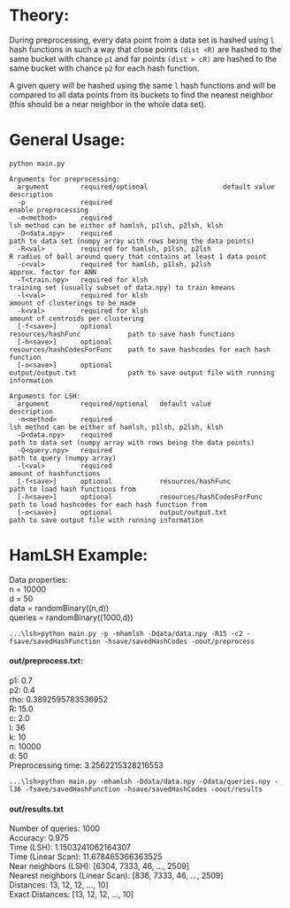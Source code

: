 # Theory:
During preprocessing, every data point from a data set is hashed using `l` hash functions in such a way that close points `(dist <R)` are hashed to the same bucket with chance `p1` and far points `(dist > cR)` are hashed to the same bucket with chance `p2` for each hash function.  
  
A given query will be hashed using the same `l` hash functions and will be compared to all data points from its buckets to find the nearest neighbor (this should be a near neighbor in the whole data set).

# General Usage:
`python main.py`  
```
Arguments for preprocessing:
  argument        required/optional                   default value                 description    
  -p              required                                                          enable preprocessing
  -m<method>      required                                                          lsh method can be either of hamlsh, p1lsh, p2lsh, klsh
  -D<data.npy>    required                                                          path to data set (numpy array with rows being the data points)
  -R<val>         required for hamlsh, p1lsh, p2lsh                                 R radius of ball around query that contains at least 1 data point
  -c<val>         required for hamlsh, p1lsh, p2lsh                                 approx. factor for ANN
  -T<train.npy>   required for klsh                                                 training set (usually subset of data.npy) to train kmeans
  -l<val>         required for klsh                                                 amount of clusterings to be made
  -k<val>         required for klsh                                                 amount of centroids per clustering
  [-f<save>]      optional                            resources/hashFunc            path to save hash functions
  [-h<save>]      optional                            resources/hashCodesForFunc    path to save hashcodes for each hash function
  [-o<save>]      optional                            output/output.txt             path to save output file with running information
```
```
Arguments for LSH:
  argument        required/optional   default value                 description
  -m<method>      required                                          lsh method can be either of hamlsh, p1lsh, p2lsh, klsh
  -D<data.npy>    required                                          path to data set (numpy array with rows being the data points)
  -Q<query.npy>   required                                          path to query (numpy array)
  -l<val>         required                                          amount of hashfunctions
  [-f<save>]      optional            resources/hashFunc            path to load hash functions from
  [-h<save>]      optional            resources/hashCodesForFunc    path to load hashcodes for each hash function from
  [-o<save>]      optional            output/output.txt             path to save output file with running information
```

# HamLSH Example: 

Data properties:  
n = 10000  
d = 50  
data = randomBinary((n,d))  
queries = randomBinary((1000,d))  

`...\lsh>python main.py -p -mhamlsh -Ddata/data.npy -R15 -c2 -fsave/savedHashFunction -hsave/savedHashCodes -oout/preprocess`  
#### out/preprocess.txt:
p1: 0.7  
p2: 0.4  
rho: 0.3892595783536952  
R: 15.0  
c: 2.0  
l: 36  
k: 10  
n: 10000  
d: 50  
Preprocessing time: 3.2562215328216553  

`...\lsh>python main.py -mhamlsh -Ddata/data.npy -Qdata/queries.npy -l36 -fsave/savedHashFunction -hsave/savedHashCodes -oout/results`  
#### out/results.txt
Number of queries: 1000  
Accuracy: 0.975  
Time (LSH): 1.1503241062164307  
Time (Linear Scan): 11.678465366363525  
Near neighbors (LSH): [6304, 7333, 46, ..., 2509]  
Nearest neighbors (Linear Scan): [836, 7333, 46, ..., 2509]  
Distances:   13, 12, 12, ..., 10]  
Exact Distances: [13, 12, 12, ..., 10]  
